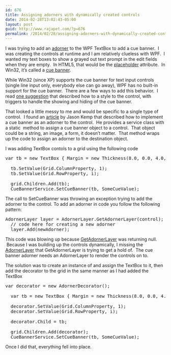 ```yaml
---
id: 676
title: Assigning adorners with dynamically created controls
date: 2014-02-28T13:02:43-05:00
layout: post
guid: http://www.rajapet.com/?p=676
permalink: /2014/02/28/assigning-adorners-with-dynamically-created-controls/
---
```

I was trying to add an [adorner](http://msdn.microsoft.com/en-us/library/ms743737(v=vs.110).aspx) to the WPF TextBox to add a cue banner.  I was creating the controls at runtime and I am relatively clueless with WPF.  I wanted my text boxes to show a grayed out text prompt in the edit fields when they are empty.  In HTML5, that would be the [placeholder](http://www.w3schools.com/tags/att_input_placeholder.asp) attribute.  In Win32, it&#8217;s called a [cue banner](http://msdn.microsoft.com/en-us/library/windows/desktop/bb761639(v=vs.85).aspx).

While Win32 (since XP) supports the cue banner for text input controls (single line input only, everybody else can go away), WPF has no built-in support for the cue banner.  There are a few ways to add this behavior.  I read [one suggestion](http://stackoverflow.com/a/7433840/206) that described how to a style to the control, with triggers to handle the showing and hiding of the cue banner.

That looked a little messy to me and would be specific to a single type of control.  I found an [article](http://www.ageektrapped.com/blog/the-missing-net-4-cue-banner-in-wpf-i-mean-watermark-in-wpf/) by Jason Kemp that described how to implement a cue banner as an adorner to the control.  He provides a service class with a static  method to assign a cue banner object to a control.  That object could be a string, an image, a form, it doesn&#8217;t matter.  That method wraps up the code to assign an adorner to the destination object.

I was adding TextBox contols to a grid using the following code

<pre class="brush: csharp">var tb = new TextBox { Margin = new Thickness(8.0, 0.0, 4.0, 4.0) };

  tb.SetValue(Grid.ColumnProperty, 1);
  tb.SetValue(Grid.RowProperty, i);

  grid.Children.Add(tb);
  CueBannerService.SetCueBanner(tb, SomeCueValue);</pre>

The call to SetCueBanner was throwing an exception trying to add the adorner to the control. To add an adorner in code you follow the following pattern:

<pre class="brush: csharp">AdornerLayer layer = AdornerLayer.GetAdornerLayer(control);
  // code here for creating a new adorner
  layer.Add(newAdorner);</pre>

This code was blowing up because [GetAdornerLayer](http://msdn.microsoft.com/en-us/library/system.windows.documents.adornerlayer.getadornerlayer(v=vs.110).aspx) was returning null.  Because I was building up the controls dynamically, I missing the [AdornerLayer](http://msdn.microsoft.com/en-us/library/system.windows.documents.adornerlayer(v=vs.110).aspx) that GetAdornerLayer is trying to get a hold of.  The cue banner adorner needs an AdornerLayer to render the controls on to.

The solution was to create an instance of <AdornerDecorator> and assign the TextBox to it, then add the decorator to the grid in the same manner as I had added the TextBox

<pre class="brush: csharp">var decorator = new AdornerDecorator();

  var tb = new TextBox { Margin = new Thickness(8.0, 0.0, 4.0, 4.0) };

  decorator.SetValue(Grid.ColumnProperty, 1);
  decorator.SetValue(Grid.RowProperty, i);

  decorator.Child = tb;

  grid.Children.Add(decorator);
  CueBannerService.SetCueBanner(tb, SomeCueValue);</pre>

Once I did that, everything fell into place.